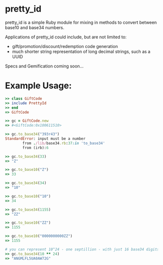 pretty_id
======
pretty_id is a simple Ruby module for mixing in methods to convert between base10 and base34 numbers.

Applications of pretty_id could include, but are not limited to:
- gift/promotion/discount/redemption code generation
- much shorter string representation of long decimal strings, such as a UUID

Specs and Gemification coming soon...

Example Usage:
==============

```ruby
>> class GiftCode
>> include PrettyId
>> end
=> GiftCode

>> gc = GiftCode.new
=> #<GiftCode:0x100611510>

>> gc.to_base34("393r43")
StandardError: input must be a number
        from ./lib/base34.rb:37:in 'to_base34'
        from (irb):6

>> gc.to_base34(33)
=> "Z"

>> gc.to_base10("Z")
=> 33

>> gc.to_base34(34)
=> "10"

>> gc.to_base10("10")
=> 34

>> gc.to_base34(1155)
=> "ZZ"

>> gc.to_base10("ZZ")
=> 1155

>> gc.to_base10("0000000000ZZ")
=> 1155

# you can represent 10^24 - one septillion - with just 16 base34 digits, aka, a string of length 16
>> gc.to_base34(10 ** 24)
=> "ANGMLFL5UA0AW72G"
```
